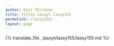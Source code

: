 ```yaml
---
author: Ossi Törrönen
title: titles.lassyt.lassy155
permalink: /lassy155/
layout: page
---
```

{% translate_file _lassyt/lassy155/lassy155.md %}